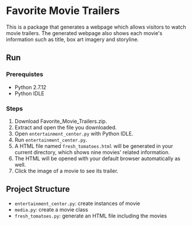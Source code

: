 # Favorite Movie Trailers

This is a package that generates a webpage which allows visitors to watch movie trailers. The generated webpage also shows each movie's information such as title, box art imagery and storyline.

## Run
### Prerequistes
- Python 2.7.12
- Python IDLE

### Steps
1. Download Favorite_Movie_Trailers.zip.
2. Extract and open the file you downloaded.
3. Open `entertainment_center.py` with Python IDLE.
4. Run `entertainment_center.py`.
5. A HTML file named `fresh_tomatoes.html` will be generated in your current directory, which shows nine movies' related information.
6. The HTML will be opened with your default browser automatically as well.
7. Click the image of a movie to see its trailer.

## Project Structure
- `entertainment_center.py`: create instances of movie
- `media.py`: create a movie class
- `fresh_tomatoes.py`: generate an HTML file including the movies